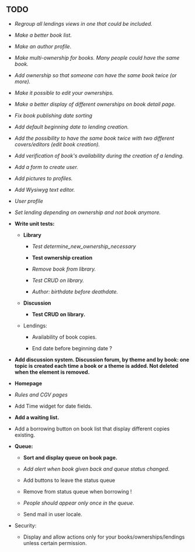 TODO
---

* *Regroup all lendings views in one that could be included.*

* *Make a better book list.*

* *Make an author profile.*

* *Make multi-ownership for books. Many people could have the same book.*

* *Add ownership so that someone can have the same book twice (or more).*

* *Make it possible to edit your ownerships.*

* *Make a better display of different ownerships on book detail page.*

* *Fix book publishing date sorting*

* *Add default beginning date to lending creation.*

* *Add the possibility to have the same book twice with two different covers/editors (edit book creation).*

* *Add verification of book's availability during the creation of a lending.*

* *Add a form to create user.*

* *Add pictures to profiles.*

* *Add Wysiwyg text editor.*

* *User profile*

* *Set lending depending on ownership and not book anymore.*

* **Write unit tests:**

	* **Library**

		* *Test determine_new_ownership_necessary*

        * **Test ownership creation**

		* *Remove book from library.*

        * *Test CRUD on library.*

        * *Author: birthdate before deathdate.*

    * **Discussion**

        * **Test CRUD on library.**

    * Lendings:

        * Availability of book copies.

        * End date before beginning date ?
    
* **Add discussion system. Discussion forum, by theme and by book: one topic is created each time a book or a theme is added. Not deleted when the element is removed.**

* **Homepage**

* *Rules and CGV pages*

* Add Time widget for date fields.

* **Add a waiting list.**

* Add a borrowing button on book list that display different copies existing.

* **Queue:**
    
    * **Sort and display queue on book page.**

    * *Add alert when book given back and queue status changed.*

    * Add buttons to leave the status queue

    * Remove from status queue when borrowing !

    * *People should appear only once in the queue.*

    * Send mail in user locale.

* Security:

    * Display and allow actions only for your books/ownerships/lendings unless certain permission.